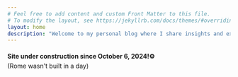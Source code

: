```yaml
---
# Feel free to add content and custom Front Matter to this file.
# To modify the layout, see https://jekyllrb.com/docs/themes/#overriding-theme-defaults
layout: home
description: "Welcome to my personal blog where I share insights and experiences."
---
```


<h4 style="margin-bottom: 5px;">Site under construction since October 6, 2024!⚙️ </h4>
<p style="margin-top: 0;">(Rome wasn't built in a day)</p>
